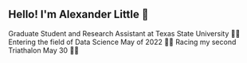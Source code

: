 ## Hello! I'm Alexander Little  :wave:
Graduate Student and Research Assistant at Texas State University :man_technologist:
Entering the field of Data Science May of 2022 :astronaut:
Racing my second Triathalon May 30 :swimming_man:
